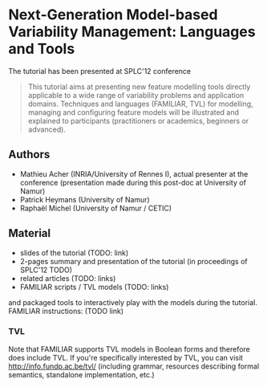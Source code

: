 # Next-Generation Model-based Variability Management: Languages and Tools

The tutorial has been presented at SPLC'12 conference 

> This tutorial aims at presenting new feature modelling tools directly applicable to a wide range of variability problems and application domains. 
> Techniques and languages (FAMILIAR, TVL) for modelling, managing and configuring feature models will
> be illustrated and explained to participants (practitioners or academics, beginners or advanced).

## Authors

 * Mathieu Acher (INRIA/University of Rennes I), actual presenter at the conference (presentation made during this post-doc at University of Namur)
 * Patrick Heymans (University of Namur)
 * Raphaël Michel (University of Namur / CETIC)
 
## Material

 * slides of the tutorial (TODO: link)
 * 2-pages summary and presentation of the tutorial (in proceedings of SPLC'12 TODO)
 * related articles (TODO: links)
 * FAMILIAR scripts / TVL models (TODO: links)
 
and packaged tools to interactively play with the models during the tutorial.
FAMILIAR instructions: (TODO link)


### TVL

Note that FAMILIAR supports TVL models in Boolean forms and therefore does include TVL. 
If you're specifically interested by TVL, you can visit  http://info.fundp.ac.be/tvl/ (including grammar, resources describing formal semantics, standalone implementation, etc.)


